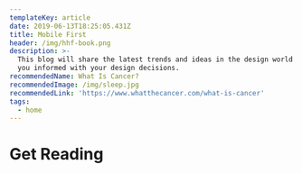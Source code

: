 ```yaml
---
templateKey: article
date: 2019-06-13T18:25:05.431Z
title: Mobile First
header: /img/hhf-book.png
description: >-
  This blog will share the latest trends and ideas in the design world keeping
  you informed with your design decisions.
recommendedName: What Is Cancer?
recommendedImage: /img/sleep.jpg
recommendedLink: 'https://www.whatthecancer.com/what-is-cancer'
tags:
  - home
---
```

# Get Reading
